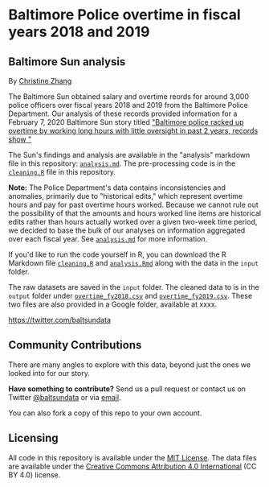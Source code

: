 # Baltimore Police overtime in fiscal years 2018 and 2019

## Baltimore Sun analysis

By [Christine Zhang](mailto:czhang@baltsun.com)

The Baltimore Sun obtained salary and overtime reords for around 3,000 police officers over fiscal years 2018 and 2019 from the Baltimore Police Department. Our analysis of these records provided information for a February 7, 2020 Baltimore Sun story titled ["Baltimore police racked up overtime by working long hours with little oversight in past 2 years, records show
"](https://www.baltimoresun.com/maryland/baltimore-city/bs-md-ci-police-overtime-20200207-z43l2amv3vf3lb4rtgsvfeye6i-story.html)

The Sun's findings and analysis are available in the "analysis" markdown file in this repository: [`analysis.md`](xxxxx). The pre-processing code is in the [`cleaning.R`](xxx) file in this repository.

**Note:** The Police Department's data contains inconsistencies and anomalies, primarily due to "historical edits," which represent overtime hours and pay for past overtime hours worked. Because we cannot rule out the possibility of that the amounts and hours worked line items are historical edits rather than hours actually worked over a given two-week time period, we decided to base the bulk of our analyses on information aggregated over each fiscal year. See [`analysis.md`](xxxxx) for more information.

If you'd like to run the code yourself in R, you can download the R Markdown file [`cleaning.R`](xxx) and [`analysis.Rmd`](xxx) along with the data in the `input` folder.

The raw datasets are saved in the `input` folder.  The cleaned data to is in the `output` folder under [`overtime_fy2018.csv`](xxx) and [`overtime_fy2019.csv`](xxx). These two files are also provided in a Google folder, available at xxxx.

https://twitter.com/baltsundata

## Community Contributions

There are many angles to explore with this data, beyond just the ones we looked into for our story. 

**Have something to contribute?** Send us a pull request or contact us on Twitter [@baltsundata](https://twitter.com/baltsundata) or via [email](mailto:czhang@baltsun.com).

You can also fork a copy of this repo to your own account.

## Licensing

All code in this repository is available under the [MIT License](https://opensource.org/licenses/MIT). The data files are available under the [Creative Commons Attribution 4.0 International](https://creativecommons.org/licenses/by/4.0/) (CC BY 4.0) license.